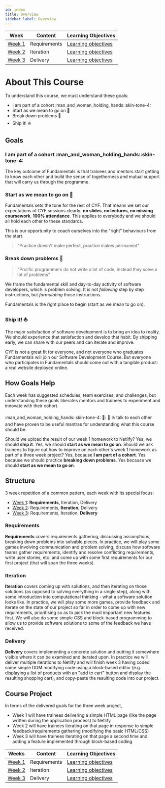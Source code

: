 ```yaml
---
id: index
title: Overview
sidebar_label: Overview
---
```


| Week                          | Content      | Learning Objectives                                    |
| ----------------------------- | ------------ | ------------------------------------------------------ |
| [Week 1](./week-1/session.md) | Requirements | [Learning objectives](./week-1/learning-objectives.md) |
| [Week 2](./week-2/session.md) | Iteration    | [Learning objectives](./week-2/learning-objectives.md) |
| [Week 3](./week-3/session.md) | Delivery     | [Learning objectives](./week-3/learning-objectives.md) |

# About This Course

To understand this course, we must understand these goals:

- I am part of a cohort :man_and_woman_holding_hands::skin-tone-4:
- Start as we mean to go on 🧰
- Break down problems 🧩
- Ship it! :boat:

## Goals

### I am part of a cohort :man_and_woman_holding_hands::skin-tone-4:

The key outcome of Fundamentals is that trainees and mentors start getting to know each other and build the sense of togetherness and mutual support that will carry us through the programme.

### Start as we mean to go on 🧰

Fundamentals sets the tone for the rest of CYF. That means we set our expectations of CYF sessions clearly: **no slides**, **no lectures**, **no missing coursework**, **100% attendance**. This applies to everybody and we should all hold each other to these standards.

This is our opportunity to coach ourselves into the "right" behaviours from the start.

> "Practice doesn't make perfect, practice makes permanent"

### Break down problems 🧩

> "Prolific programmers do not write a lot of code, instead they solve a lot of problems"

We frame the fundamental skill and day-to-day activity of software developers, which is problem solving. It is not _following_ step by step instructions, but _formulating_ those instructions.

Fundamentals is the right place to begin (start as we mean to go on).

### Ship it! :boat:

The major satisfaction of software development is to bring an idea to reality. We should experience that satisfaction and develop that habit. By shipping early, we can share with our peers and can iterate and improve.

CYF is not a great fit for everyone, and not everyone who graduates Fundamentals will join our Software Development Course. But everyone who participates in Fundamentals should come out with a tangible product: a real website deployed online.

## How Goals Help

Each week has suggested schedules, team exercises, and challenges, but understanding these goals liberates mentors and trainees to experiment and innovate with their cohort.

:man_and_woman_holding_hands::skin-tone-4: 🧰: 🧩 :boat: talk to each other and have proven to be useful mantras for understanding what this course should be:

Should we upload the result of our week 1 homework to Netlify? Yes, we should **ship it**. Yes, we should **start as we mean to go on**. Should we ask trainees to figure out how to improve on each other's week 1 homework as part of a three week project? Yes, because **I am part of a cohort**. Yes because we should practice **breaking down problems**. Yes because we should **start as we mean to go on**.

## Structure

3 week repetition of a common pattern, each week with its special focus:

- [Week 1](./week-1/session.md): **Requirements**, Iteration, Delivery
- [Week 2](./week-2/session.md): Requirements, **Iteration**, Delivery
- [Week 3](<(./week-3/session.md)>): Requirements, Iteration, **Delivery**

### Requirements

**Requirements** covers requirements gathering, discussing assumptions, breaking down problems into solvable pieces. In practice, we will play some games involving communication and problem solving, discuss how software teams gather requirements, identify and resolve conflicting requirements, write user stories, etc. and come up with some first requirements for our first project (that will span the three weeks).

### Iteration

**Iteration** covers coming up with solutions, and then iterating on those solutions (as opposed to solving everything in a single step), along with some introduction into computational thinking - what a software solution looks like. In practice, we will play some more games, provide feedback and iterate on the state of our project so far in order to come up with new requirements, prioritising so as to pick the most important new features first. We will also do some simple CSS and block-based programming to allow us to provide software solutions to some of the feedback we have received.

### Delivery

**Delivery** covers implementing a concrete solution and putting it somewhere visible where it can be examined and iterated upon. In practice we will deliver multiple iterations to Netlify and will finish week 3 having coded some simple DOM modifying code using a block-based editor (e.g. displaying a list of products with an "add to cart" button and display the resulting shopping cart), and copy-paste the resulting code into our project.

## Course Project

In terms of the delivered goals for the three week project,

- Week 1 will have trainees delivering a simple HTML page (like the page written during the application process) to Netlify
- Week 2 will have trainees iterating on that page in response to simple feedback/requirements gathering (modifying the basic HTML/CSS)
- Week 3 will have trainees iterating on that page a second time and adding a feature implemented through block-based coding

| Weeks                         | Content      | Learning Objectives                                    |
| ----------------------------- | ------------ | ------------------------------------------------------ |
| [Week 1](./week-1/session.md) | Requirements | [Learning objectives](./week-1/learning-objectives.md) |
| [Week 2](./week-2/session.md) | Iteration    | [Learning objectives](./week-2/learning-objectives.md) |
| [Week 3](./week-3/session.md) | Delivery     | [Learning objectives](./week-3/learning-objectives.md) |

